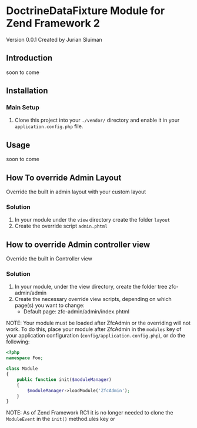 # DoctrineDataFixture Module for Zend Framework 2

Version 0.0.1 Created by Jurian Sluiman

## Introduction

soon to come

## Installation

### Main Setup

1. Clone this project into your `./vendor/` directory and enable it in your
   `application.config.php` file.

## Usage
soon to come

## How To override Admin Layout

Override the built in admin layout with your custom layout

### Solution

1. In your module under the `view` directory create the folder `layout`
2. Create the override script `admin.phtml`

## How to override Admin controller view

Override the built in Controller view

### Solution

1. In your module, under the view directory, create the folder tree zfc-admin/admin
2. Create the necessary override view scripts, depending on which page(s) you want to change:
    * Default page: zfc-admin/admin/index.phtml


NOTE: Your module must be loaded after ZfcAdmin or the overriding will not work.  To do this, place your module after ZfcAdmin in the `modules` key of your application configuration (`config/application.config.php`), or do the following:

```php
<?php
namespace Foo;

class Module
{
    public function init($moduleManager)
    {
        $moduleManager->loadModule('ZfcAdmin');
    }
}
```

NOTE: As of Zend Framework RC1 it is no longer needed to clone the `ModuleEvent` in the `init()` method.ules key or 
